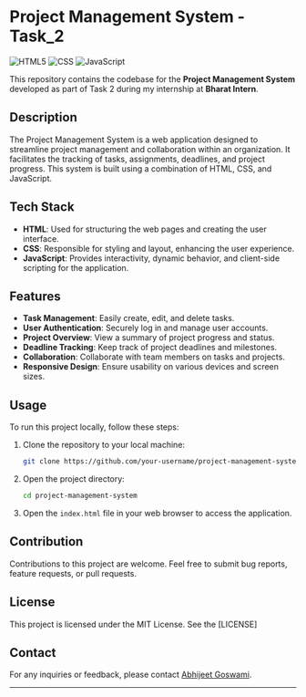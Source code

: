 # Project Management System - Task_2

<img alt="HTML5" src="https://img.shields.io/badge/html5%20-%23E34F26.svg?&style=for-the-badge&logo=html5&logoColor=white"/> <img alt="CSS" src="https://img.shields.io/badge/css3%20-%231572B6.svg?&style=for-the-badge&logo=css3&logoColor=white"/> <img alt="JavaScript" src="https://img.shields.io/badge/javascript%20-%23323330.svg?&style=for-the-badge&logo=javascript&logoColor=%23F7DF1E"/>

This repository contains the codebase for the **Project Management System** developed as part of Task 2 during my internship at **Bharat Intern**.

## Description

The Project Management System is a web application designed to streamline project management and collaboration within an organization. It facilitates the tracking of tasks, assignments, deadlines, and project progress. This system is built using a combination of HTML, CSS, and JavaScript.

## Tech Stack

- **HTML**: Used for structuring the web pages and creating the user interface.
- **CSS**: Responsible for styling and layout, enhancing the user experience.
- **JavaScript**: Provides interactivity, dynamic behavior, and client-side scripting for the application.

## Features

- **Task Management**: Easily create, edit, and delete tasks.
- **User Authentication**: Securely log in and manage user accounts.
- **Project Overview**: View a summary of project progress and status.
- **Deadline Tracking**: Keep track of project deadlines and milestones.
- **Collaboration**: Collaborate with team members on tasks and projects.
- **Responsive Design**: Ensure usability on various devices and screen sizes.

## Usage

To run this project locally, follow these steps:

1. Clone the repository to your local machine:

   ```bash
   git clone https://github.com/your-username/project-management-system.git
   ```

2. Open the project directory:

   ```bash
   cd project-management-system
   ```

3. Open the `index.html` file in your web browser to access the application.

## Contribution

Contributions to this project are welcome. Feel free to submit bug reports, feature requests, or pull requests.

## License

This project is licensed under the MIT License. See the [LICENSE]

## Contact

For any inquiries or feedback, please contact [Abhijeet Goswami](mailto:abhijeet.goswami78@gmail.com).

---

